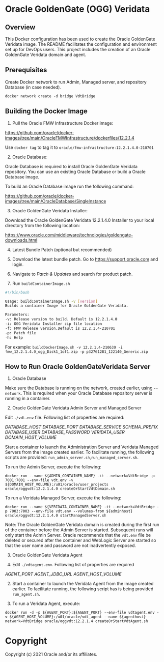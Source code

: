
# Oracle GoldenGate (OGG) Veridata

## Overview

This Docker configuration has been used to create the Oracle GoldenGate Veridata image. The README facilitates the configuration and environment set up for DevOps users. This project includes the creation of an Oracle GoldenGate Veridata domain and agent.


## Prerequisites

Create Docker network to run Admin, Managed server, and repository Database (in case needed).

`docker network create -d bridge VdtBridge`

## Building the Docker Image

1. Pull the Oracle FMW Infrastructure Docker image:

 https://github.com/oracle/docker-images/tree/main/OracleFMWInfrastructure/dockerfiles/12.2.1.4

Use `docker tag` to tag it to `oracle/fmw-infrastructure:12.2.1.4.0-210701`

2. Oracle Database:

Oracle Database is required to install Oracle GoldenGate Veridata repository.
You can use an existing Oracle Database or build a Oracle Database image.

To build an Oracle Database image run the following command:

https://github.com/oracle/docker-images/tree/main/OracleDatabase/SingleInstance


3. Oracle GoldenGate Veridata Installer:

Download the Oracle GoldenGate Veridata 12.2.1.4.0 Installer to your local directory from the following location:

https://www.oracle.com/middleware/technologies/goldengate-downloads.html


4. Latest Bundle Patch (optional but recommended)
 
1. Download the latest bundle patch. Go to https://support.oracle.com and login. 
2. Navigate to *Patch & Updates* and search for product patch.
3. Run `buildContainerImage.sh`

```bash
#!/bin/bash

Usage: buildContainerImage.sh -v [version]
Builds a container Image for Oracle GoldenGate Veridata.

Parameters:
-v: Release version to build. Default is 12.2.1.4.0
-i: OGG Veridata Installer zip file location
-f: FMW Release version.Default is 12.2.1.4-210701
-p: Patch file
-h: Help
```
For example: 
`buildDockerImage.sh -v 12.2.1.4-210630 -i fmw_12.2.1.4.0_ogg_Disk1_1of1.zip -p p32761281_122140_Generic.zip`


## How to Run Oracle GoldenGateVeridata Server

1. Oracle Database

Make sure the Database is running on the network, created earlier, using `--network`.
This is required when your Oracle Database repository server is running in a container.

2. Oracle GoldenGate Veridata Admin Server and Managed Server

Edit `./vdt.env` file. Following list of properties are required:

*DATABASE_HOST*
*DATABASE_PORT*
*DATABASE_SERVICE*
*SCHEMA_PREFIX*
*DATABASE_USER*
*DATABASE_PASSWORD*
*VERIDATA_USER*
*DOMAIN_HOST_VOLUME*

Start a container to launch the Administration Server and Veridata Managed Servers from the image created earlier. To facilitate running, the following scripts are provided:
`run_admin_server.sh`,`run_managed_server.sh`.

To run the Admin Server, execute the following:

`docker run --name ${ADMIN_CONTAINER_NAME} -it --network=VdtBridge -p 7001:7001 --env-file vdt.env -v ${DOMAIN_HOST_VOLUME}:/u01/oracle/user_projects oracle/oggvdt:12.2.1.4.0 createOrStartVdtDomain.sh`

To run a Veridata Managed Server, execute the following:

`docker run --name ${VERIDATA_CONTAINER_NAME} -it --network=VdtBridge -p 7003:7003 --env-file vdt.env --volumes-from ${adminhost} oracle/oggvdt:12.2.1.4.0 startManagedServer.sh`

Note: The Oracle GoldenGate Veridata domain is created during the first run of the container before the Admin Server is started. Subsequent runs will only start the Admin Server.
Oracle recommends that the `vdt.env` file be deleted or secured after the container and WebLogic Server are started so that the user name and password are not inadvertently exposed.


3. Oracle GoldenGate Veridata Agent

1. Edit `./vdtagent.env`. Following list of properties are required

*AGENT_PORT*
*AGENT_JDBC_URL*
*AGENT_HOST_VOLUME*

2. Start a container to launch the Veridata Agent from the image created earlier. To facilitate running, the following script has is being provided `run_agent.sh`.

3. To run a Veridata Agent, execute:

`docker run -d -p ${AGENT_PORT}:${AGENT_PORT} --env-file vdtagent.env -v ${AGENT_HOST_VOLUME}:/u01/oracle/vdt_agent --name ${agenthost} --network=VdtBridge oracle/oggvdt:12.2.1.4 createOrStartVdtAgent.sh`

# Copyright

Copyright (c) 2021 Oracle and/or its affiliates.
